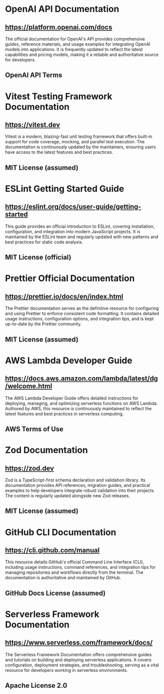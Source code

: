 # OpenAI API Documentation
## https://platform.openai.com/docs
The official documentation for OpenAI's API provides comprehensive guides, reference materials, and usage examples for integrating OpenAI models into applications. It is frequently updated to reflect the latest capabilities and pricing models, making it a reliable and authoritative source for developers. 
## OpenAI API Terms

# Vitest Testing Framework Documentation
## https://vitest.dev
Vitest is a modern, blazing-fast unit testing framework that offers built-in support for code coverage, mocking, and parallel test execution. The documentation is continuously updated by the maintainers, ensuring users have access to the latest features and best practices.
## MIT License (assumed)

# ESLint Getting Started Guide
## https://eslint.org/docs/user-guide/getting-started
This guide provides an official introduction to ESLint, covering installation, configuration, and integration into modern JavaScript projects. It is maintained by the ESLint team and regularly updated with new patterns and best practices for static code analysis.
## MIT License (official)

# Prettier Official Documentation
## https://prettier.io/docs/en/index.html
The Prettier documentation serves as the definitive resource for configuring and using Prettier to enforce consistent code formatting. It contains detailed usage instructions, configuration options, and integration tips, and is kept up-to-date by the Prettier community.
## MIT License (assumed)

# AWS Lambda Developer Guide
## https://docs.aws.amazon.com/lambda/latest/dg/welcome.html
The AWS Lambda Developer Guide offers detailed instructions for deploying, managing, and optimizing serverless functions on AWS Lambda. Authored by AWS, this resource is continuously maintained to reflect the latest features and best practices in serverless computing.
## AWS Terms of Use

# Zod Documentation
## https://zod.dev
Zod is a TypeScript-first schema declaration and validation library. Its documentation provides API references, migration guides, and practical examples to help developers integrate robust validation into their projects. The content is regularly updated alongside new Zod releases.
## MIT License (assumed)

# GitHub CLI Documentation
## https://cli.github.com/manual
This resource details GitHub's official Command Line Interface (CLI), including usage instructions, command references, and integration tips for managing repositories and workflows directly from the terminal. The documentation is authoritative and maintained by GitHub.
## GitHub Docs License (assumed)

# Serverless Framework Documentation
## https://www.serverless.com/framework/docs/
The Serverless Framework Documentation offers comprehensive guides and tutorials on building and deploying serverless applications. It covers configuration, deployment strategies, and troubleshooting, serving as a vital resource for developers working in serverless environments.
## Apache License 2.0
